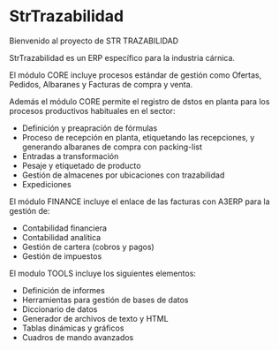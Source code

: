 # StrTrazabilidad

Bienvenido al proyecto de STR TRAZABILIDAD

StrTrazabilidad es un ERP específico para la industria cárnica.

El módulo CORE incluye procesos estándar de gestión como Ofertas, Pedidos, Albaranes y Facturas de compra y venta.

Además el módulo CORE permite el registro de dstos en planta para los procesos productivos habituales en el sector:
- Definición y preapración de fórmulas
- Proceso de recepción en planta, etiquetando las recepciones, y generando albaranes de compra con packing-list
- Entradas a transformación
- Pesaje y etiquetado de producto
- Gestión de almacenes por ubicaciones con trazabilidad
- Expediciones

El módulo FINANCE incluye el enlace de las facturas con A3ERP para la gestión de:
- Contabilidad financiera
- Contabilidad analítica
- Gestión de cartera (cobros y pagos)
- Gestión de impuestos

El modulo TOOLS incluye los siguientes elementos:
- Definición de informes
- Herramientas para gestión de bases de datos
- Diccionario de datos
- Generador de archivos de texto y HTML
- Tablas dinámicas y gráficos
- Cuadros de mando avanzados

